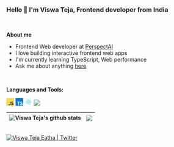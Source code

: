 ### Hello 👋 I'm Viswa Teja, Frontend developer from India

<br />

**About me**
- Frontend Web developer at [PerspectAI](https://perspect.ai/)
- I love building interactive frontend web apps
- I'm currently learning TypeScript, Web performance
- Ask me about anything [here](https://github.com/vtejaeta/vtejaeta/issues)

<br />

**Languages and Tools:**  

<code><img height="20" src="https://raw.githubusercontent.com/github/explore/80688e429a7d4ef2fca1e82350fe8e3517d3494d/topics/javascript/javascript.png"></code>
<code><img height="20" src="https://raw.githubusercontent.com/github/explore/80688e429a7d4ef2fca1e82350fe8e3517d3494d/topics/typescript/typescript.png"></code>
<code><img height="20" src="https://raw.githubusercontent.com/github/explore/80688e429a7d4ef2fca1e82350fe8e3517d3494d/topics/react/react.png"></code>
<code><img height="20" src="https://raw.githubusercontent.com/reduxjs/redux/master/logo/logo.png"></code>



| <img align="center" src="https://github-readme-stats.vercel.app/api?username=vtejaeta&show_icons=true&include_all_commits=true&theme=buefy&hide_border=true" alt="Viswa Teja's github stats" /> | <img align="center" src="https://github-readme-stats.vercel.app/api/top-langs/?username=vtejaeta&layout=compact&theme=buefy&hide_border=true" /> |
| ------------- | ------------- |


<br />

<a href="https://twitter.com/vtejaeta">
  <img alt="Viswa Teja Eatha | Twitter" width="21px" src="https://raw.githubusercontent.com/anuraghazra/anuraghazra/master/assets/twitter.svg" />
</a>
